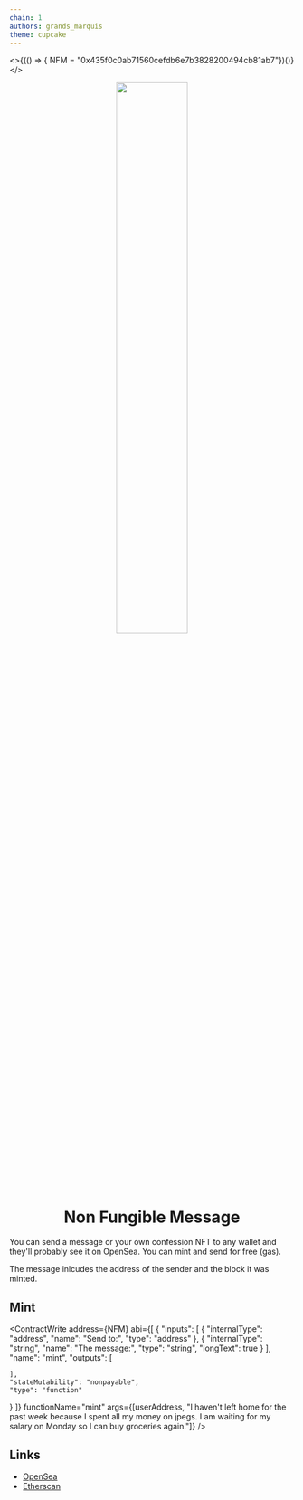 ```yaml
---
chain: 1
authors: grands_marquis
theme: cupcake
---
```


<>{(() => { NFM = "0x435f0c0ab71560cefdb6e7b3828200494cb81ab7"})()}</>

<center>
    <img src="https://openseauserdata.com/files/7e18692218406f195b4068691aaf682e.svg" width="50%" height="50%" />

# Non Fungible Message
</center>

You can send a message or your own confession NFT to any wallet and they'll probably see it on OpenSea. You can mint and send for free (gas).

The message inlcudes the address of the sender and the block it was minted.

## Mint
<ContractWrite 
    address={NFM}
    abi={[
       {
    "inputs": [
      {
        "internalType": "address",
        "name": "Send to:",
        "type": "address"
      },
      {
        "internalType": "string",
        "name": "The message:",
        "type": "string",
        "longText": true
      }
    ],
    "name": "mint",
    "outputs": [
      
    ],
    "stateMutability": "nonpayable",
    "type": "function"
  }
    ]}
    functionName="mint"
    args={[userAddress, "I haven't left home for the past week because I spent all my money on jpegs. I am waiting for my salary on Monday so I can buy groceries again."]}
/>

## Links
* [OpenSea](https://opensea.io/collection/non-fungible-messages)
* [Etherscan](https://etherscan.io/address/0x435f0c0ab71560cefdb6e7b3828200494cb81ab7)
